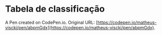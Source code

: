 # Tabela de classificação

A Pen created on CodePen.io. Original URL: [https://codepen.io/matheus-viscki/pen/abpmGdx](https://codepen.io/matheus-viscki/pen/abpmGdx).


